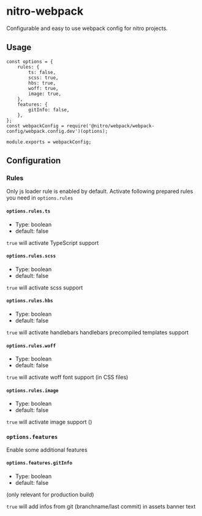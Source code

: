 # nitro-webpack

Configurable and easy to use webpack config for nitro projects.

## Usage

```
const options = {
	rules: {
		ts: false,
		scss: true,
		hbs: true,
		woff: true,
		image: true,
	},
	features: {
	    gitInfo: false,
	},
};
const webpackConfig = require('@nitro/webpack/webpack-config/webpack.config.dev')(options);

module.exports = webpackConfig;
```

## Configuration

### Rules

Only js loader rule is enabled by default. Activate following prepared rules you need in `options.rules` 

#### `options.rules.ts`

* Type: boolean
* default: false

`true` will activate TypeScript support

#### `options.rules.scss`

* Type: boolean
* default: false

`true` will activate scss support

#### `options.rules.hbs`

* Type: boolean
* default: false

`true` will activate handlebars handlebars precompiled templates support

#### `options.rules.woff`

* Type: boolean
* default: false

`true` will activate woff font support (in CSS files)

#### `options.rules.image`

* Type: boolean
* default: false

`true` will activate image support ()

### `options.features`

Enable some additional features

#### `options.features.gitInfo`

* Type: boolean
* default: false

(only relevant for production build)

`true` will add infos from git (branchname/last commit) in assets banner text

